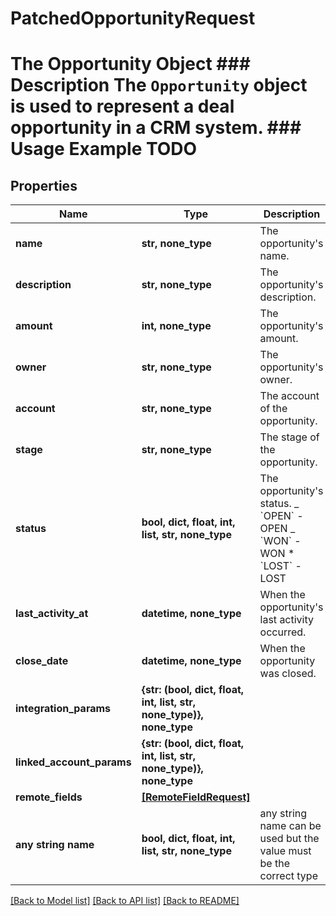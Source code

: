 # PatchedOpportunityRequest

# The Opportunity Object ### Description The `Opportunity` object is used to represent a deal opportunity in a CRM system. ### Usage Example TODO

## Properties

| Name                      | Type                                                                 | Description                                                                                                | Notes      |
| ------------------------- | -------------------------------------------------------------------- | ---------------------------------------------------------------------------------------------------------- | ---------- |
| **name**                  | **str, none_type**                                                   | The opportunity&#39;s name.                                                                                | [optional] |
| **description**           | **str, none_type**                                                   | The opportunity&#39;s description.                                                                         | [optional] |
| **amount**                | **int, none_type**                                                   | The opportunity&#39;s amount.                                                                              | [optional] |
| **owner**                 | **str, none_type**                                                   | The opportunity&#39;s owner.                                                                               | [optional] |
| **account**               | **str, none_type**                                                   | The account of the opportunity.                                                                            | [optional] |
| **stage**                 | **str, none_type**                                                   | The stage of the opportunity.                                                                              | [optional] |
| **status**                | **bool, dict, float, int, list, str, none_type**                     | The opportunity&#39;s status. _ &#x60;OPEN&#x60; - OPEN _ &#x60;WON&#x60; - WON \* &#x60;LOST&#x60; - LOST | [optional] |
| **last_activity_at**      | **datetime, none_type**                                              | When the opportunity&#39;s last activity occurred.                                                         | [optional] |
| **close_date**            | **datetime, none_type**                                              | When the opportunity was closed.                                                                           | [optional] |
| **integration_params**    | **{str: (bool, dict, float, int, list, str, none_type)}, none_type** |                                                                                                            | [optional] |
| **linked_account_params** | **{str: (bool, dict, float, int, list, str, none_type)}, none_type** |                                                                                                            | [optional] |
| **remote_fields**         | [**[RemoteFieldRequest]**](RemoteFieldRequest.md)                    |                                                                                                            | [optional] |
| **any string name**       | **bool, dict, float, int, list, str, none_type**                     | any string name can be used but the value must be the correct type                                         | [optional] |

[[Back to Model list]](../README.md#documentation-for-models) [[Back to API list]](../README.md#documentation-for-api-endpoints) [[Back to README]](../README.md)
